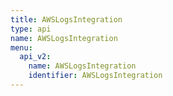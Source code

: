```yaml
---
title: AWSLogsIntegration
type: api
name: AWSLogsIntegration
menu:
  api_v2:
    name: AWSLogsIntegration
    identifier: AWSLogsIntegration
---
```

